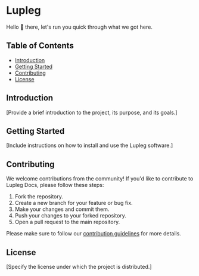# Lupleg 

Hello 👋 there, let's run you quick through what we got here.

## Table of Contents
- [Introduction](#introduction)
- [Getting Started](#getting-started)
- [Contributing](#contributing)
- [License](#license)

## Introduction
[Provide a brief introduction to the project, its purpose, and its goals.]

## Getting Started
[Include instructions on how to install and use the Lupleg software.]

## Contributing
We welcome contributions from the community! If you'd like to contribute to Lupleg Docs, please follow these steps:
1. Fork the repository.
2. Create a new branch for your feature or bug fix.
3. Make your changes and commit them.
4. Push your changes to your forked repository.
5. Open a pull request to the main repository.

Please make sure to follow our [contribution guidelines](CONTRIBUTING.md) for more details.

## License
[Specify the license under which the project is distributed.]
